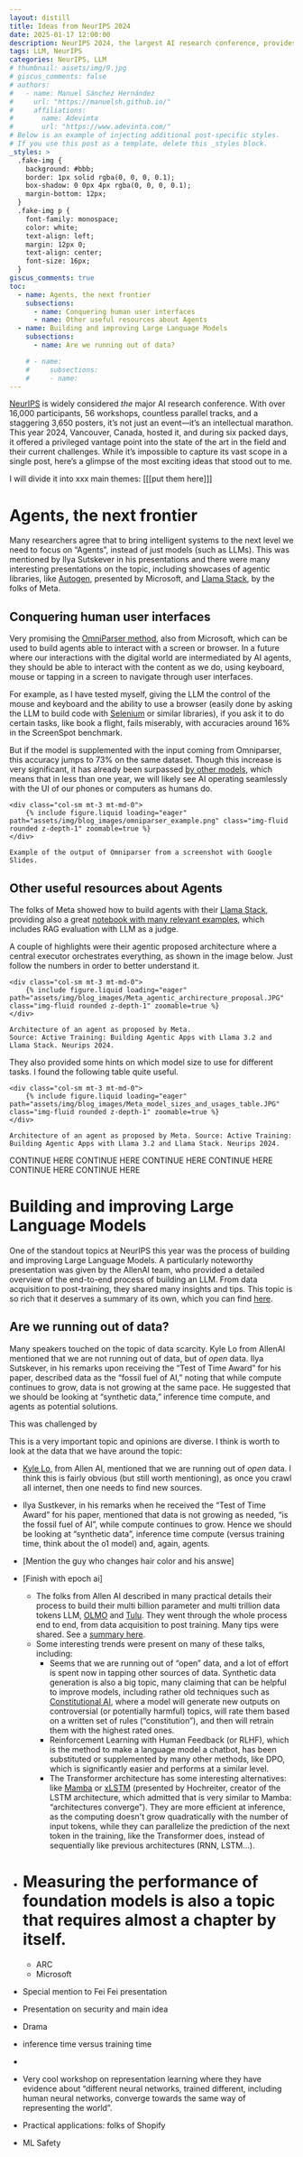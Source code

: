 ```yaml
---
layout: distill
title: Ideas from NeurIPS 2024
date: 2025-01-17 12:00:00
description: NeurIPS 2024, the largest AI research conference, provides a glimpse into the next frontiers. Here are some of the most exciting ideas from the conference.
tags: LLM, NeurIPS
categories: NeurIPS, LLM
# thumbnail: assets/img/9.jpg
# giscus_comments: false
# authors:
#   - name: Manuel Sánchez Hernández
#     url: "https://manuelsh.github.io/"
#     affiliations:
#       name: Adevinta
#       url: "https://www.adevinta.com/"
# Below is an example of injecting additional post-specific styles.
# If you use this post as a template, delete this _styles block.
_styles: >
  .fake-img {
    background: #bbb;
    border: 1px solid rgba(0, 0, 0, 0.1);
    box-shadow: 0 0px 4px rgba(0, 0, 0, 0.1);
    margin-bottom: 12px;
  }
  .fake-img p {
    font-family: monospace;
    color: white;
    text-align: left;
    margin: 12px 0;
    text-align: center;
    font-size: 16px;
  }
giscus_comments: true
toc:
  - name: Agents, the next frontier
    subsections:
      - name: Conquering human user interfaces
      - name: Other useful resources about Agents
  - name: Building and improving Large Language Models
    subsections:
      - name: Are we running out of data?

    # - name:
    #     subsections:
    #     - name:
---
```


[NeurIPS](https://neurips.cc/Conferences/2024) is widely considered _the_ major AI research conference. With over 16,000 participants, 56 workshops, countless parallel tracks, and a staggering 3,650 posters, it’s not just an event—it’s an intellectual marathon. This year 2024, Vancouver, Canada, hosted it, and during six packed days, it offered a privileged vantage point into the state of the art in the field and their current challenges. While it’s impossible to capture its vast scope in a single post, here’s a glimpse of the most exciting ideas that stood out to me.

I will divide it into xxx main themes: [[[put them  here]]]

# Agents, the next frontier

Many researchers agree that to bring intelligent systems to the next level we need to focus on “Agents”, instead of just models (such as LLMs). This was mentioned by Ilya Sutskever in his presentations and there were many interesting presentations on the topic, including showcases of agentic libraries, like [Autogen](https://www.microsoft.com/en-us/research/project/autogen/), presented by Microsoft, and [Llama Stack](https://github.com/meta-llama/llama-stack), by the folks of Meta.

## Conquering human user interfaces

Very promising the [OmniParser method](https://microsoft.github.io/OmniParser/), also from Microsoft, which can be used to build agents able to interact with a screen or browser. In a future where our interactions with the digital world are intermediated by AI agents, they should be able to interact with the content as we do, using keyboard, mouse or tapping in a screen to navigate through user interfaces.

For example, as I have tested myself, giving the LLM the control of the mouse and keyboard and the ability to use a browser (easily done by asking the LLM to build code with [Selenium](https://www.selenium.dev/) or similar libraries), if you ask it to do certain tasks, like book a flight, fails miserably, with accuracies around 16% in the ScreenSpot benchmark.

But if the model is supplemented with the input coming from Omniparser, this accuracy jumps to 73% on the same dataset. Though this increase is very significant, it has already been surpassed [by other models](https://paperswithcode.com/sota/natural-language-visual-grounding-on), which means that in less than one year, we will likely see AI operating seamlessly with the UI of our phones or computers as humans do.

<div class="row mt-3">

    <div class="col-sm mt-3 mt-md-0">
        {% include figure.liquid loading="eager" path="assets/img/blog_images/omniparser_example.png" class="img-fluid rounded z-depth-1" zoomable=true %}
    </div>

</div>
<div class="caption">

    Example of the output of Omniparser from a screenshot with Google Slides.

</div>

## Other useful resources about Agents

The folks of Meta showed how to build agents with their [Llama Stack](https://github.com/meta-llama/llama-stack), providing also a great [notebook with many relevant examples](https://colab.research.google.com/drive/1F2ksmkoGQPa4pzRjMOE6BXWeOxWFIW6n#scrollTo=K4AvfUAJZOeS), which includes RAG evaluation with LLM as a judge.

A couple of highlights were their agentic proposed architecture where a central executor orchestrates everything, as shown in the image below. Just follow the numbers in order to better understand it.

<div class="row mt-3">

    <div class="col-sm mt-3 mt-md-0">
        {% include figure.liquid loading="eager" path="assets/img/blog_images/Meta_agentic_archirecture_proposal.JPG" class="img-fluid rounded z-depth-1" zoomable=true %}
    </div>

</div>
<div class="caption">

    Architecture of an agent as proposed by Meta.
    Source: Active Training: Building Agentic Apps with Llama 3.2 and Llama Stack. Neurips 2024.

</div>

They also provided some hints on which model size to use for different tasks. I found the following table quite useful.

<div class="row mt-3">

    <div class="col-sm mt-3 mt-md-0">
        {% include figure.liquid loading="eager" path="assets/img/blog_images/Meta_model_sizes_and_usages_table.JPG" class="img-fluid rounded z-depth-1" zoomable=true %}
    </div>

</div>
<div class="caption">

    Architecture of an agent as proposed by Meta. Source: Active Training: Building Agentic Apps with Llama 3.2 and Llama Stack. Neurips 2024.

</div>

CONTINUE HERE CONTINUE HERE CONTINUE HERE CONTINUE HERE CONTINUE HERE CONTINUE HERE

# Building and improving Large Language Models

One of the standout topics at NeurIPS this year was the process of building and improving Large Language Models. A particularly noteworthy presentation was given by the AllenAI team, who provided a detailed overview of the end-to-end process of building an LLM. From data acquisition to post-training, they shared many insights and tips. This topic is so rich that it deserves a summary of its own, which you can find [here](https://manuelsh.github.io/blog/2025/NIPS-building-llm-workshop/).

## Are we running out of data?

Many speakers touched on the topic of data scarcity. Kyle Lo from AllenAI mentioned that we are not running out of data, but of _open_ data. Ilya Sutskever, in his remarks upon receiving the “Test of Time Award” for his paper, described data as the “fossil fuel of AI,” noting that while compute continues to grow, data is not growing at the same pace. He suggested that we should be looking at “synthetic data,” inference time compute, and agents as potential solutions.

This was challenged by

This is a very important topic and opinions are diverse. I think is worth to look at the data that we have around the topic:

- [Kyle Lo](https://kyleclo.com/), from Allen AI, mentioned that we are running out of _open_ data. I think this is fairly obvious (but still worth mentioning), as once you crawl all internet, then one needs to find new sources.
- Ilya Sustkever, in his remarks when he received the “Test of Time Award” for his paper, mentioned that data is not growing as needed, “is the fossil fuel of AI”, while compute continues to grow. Hence we should be looking at “synthetic data”, inference time compute (versus training time, think about the o1 model) and, again, agents.
- \[Mention the guy who changes hair color and his answe\]
- \[Finish with epoch ai\]

  - The folks from Allen AI described in many practical details their process to build their multi billion parameter and multi trillion data tokens LLM, [OLMO](https://allenai.org/olmo) and [Tulu](https://allenai.org/tulu). They went through the whole process end to end, from data acquisition to post training. Many tips were shared. See a [summary here](https://manuelsh.github.io/blog/2025/NIPS-building-llm-workshop/).
  - Some interesting trends were present on many of these talks, including:
    - Seems that we are running out of “open” data, and a lot of effort is spent now in tapping other sources of data. Synthetic data generation is also a big topic, many claiming that can be helpful to improve models, including rather old techniques such as [Constitutional AI](https://www.anthropic.com/research/constitutional-ai-harmlessness-from-ai-feedback), where a model will generate new outputs on controversial (or potentially harmful) topics, will rate them based on a written set of rules (“constitution”), and then will retrain them with the highest rated ones.
    - Reinforcement Learning with Human Feedback (or RLHF), which is the method to make a language model a chatbot, has been substituted or supplemented by many other methods, like DPO, which is significantly easier and performs at a similar level.
    - The Transformer architecture has some interesting alternatives: like [Mamba](https://arxiv.org/abs/2312.00752) or [xLSTM](https://arxiv.org/abs/2405.04517) (presented by Hochreiter, creator of the LSTM architecture, which admitted that is very similar to Mamba: “architectures converge”). They are more efficient at inference, as the computing doesn't grow quadratically with the number of input tokens, while they can parallelize the prediction of the next token in the training, like the Transformer does, instead of sequentially like previous architectures (RNN, LSTM…).

- # Measuring the performance of foundation models is also a topic that requires almost a chapter by itself.
  - ARC
  - Microsoft
- Special mention to Fei Fei presentation
- Presentation on security and main idea
- Drama
- inference time versus training time
-
- Very cool workshop on representation learning where they have evidence about “different neural networks, trained different, including human neural networks, converge towards the same way of representing the world”.

- Practical applications: folks of Shopify
- ML Safety

